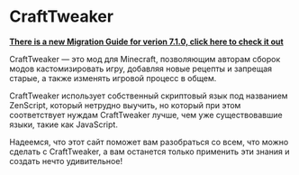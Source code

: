 # CraftTweaker

**[There is a new Migration Guide for verion 7.1.0, click here to check it out](/migrations/migration_7_1_0)**

CraftTweaker — это мод для Minecraft, позволяющим авторам сборок модов кастомизировать игру, добавляя новые рецепты и запрещая старые, а также изменять игровой процесс в общем.

CraftTweaker использует собственный скриптовый язык под названием ZenScript, который нетрудно выучить, но который при этом соответствует нуждам CraftTweaker лучше, чем уже существовавшие языки, такие как JavaScript.

Надеемся, что этот сайт поможет вам разобраться со всем, что можно сделать с CraftTweaker, а вам останется только применить эти знания и создать нечто удивительное!